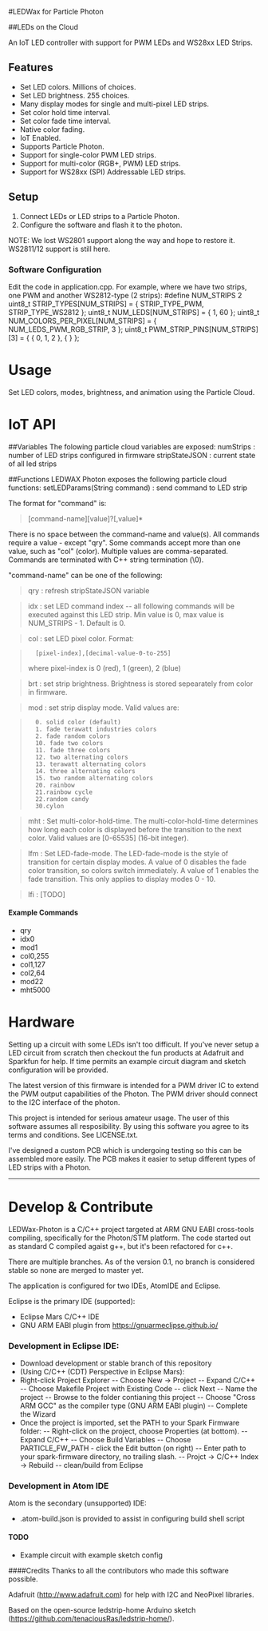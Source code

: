 #LEDWax for Particle Photon

##LEDs on the Cloud

An IoT LED controller with support for PWM LEDs and WS28xx LED Strips.

## Features
- Set LED colors.  Millions of choices.
- Set LED brightness.  255 choices.
- Many display modes for single and multi-pixel LED strips.
- Set color hold time interval.
- Set color fade time interval.
- Native color fading.
- IoT Enabled.
- Supports Particle Photon.
- Support for single-color PWM LED strips.
- Support for multi-color (RGB+, PWM) LED strips.
- Support for WS28xx (SPI) Addressable LED strips.

## Setup

1) Connect LEDs or LED strips to a Particle Photon.
2) Configure the software and flash it to the photon.

NOTE: We lost WS2801 support along the way and hope to restore it.  WS2811/12 support is still here.

### Software Configuration
Edit the code in application.cpp.  For example, where we have two strips, one PWM and another WS2812-type (2 strips):
    #define NUM_STRIPS 2
	uint8_t STRIP_TYPES[NUM_STRIPS] = { STRIP_TYPE_PWM, STRIP_TYPE_WS2812 };
	uint8_t NUM_LEDS[NUM_STRIPS] = { 1, 60 };
	uint8_t NUM_COLORS_PER_PIXEL[NUM_STRIPS] = { NUM_LEDS_PWM_RGB_STRIP, 3 };
	uint8_t PWM_STRIP_PINS[NUM_STRIPS][3] = { { 0, 1, 2 }, { } };

# Usage
Set LED colors, modes, brightness, and animation using the Particle Cloud.

# IoT API
##Variables
The folowing particle cloud variables are exposed:
	numStrips : number of LED strips configured in firmware
	stripStateJSON : current state of all led strips

##Functions
LEDWAX Photon exposes the following particle cloud functions:
	setLEDParams(String command) : send command to LED strip

The format for "command" is:
> [command-name][value]?[,value]*

There is no space between the command-name and value(s).  All commands require a value - except "qry".  Some commands accept more than one value, such as "col" (color).  Multiple values are comma-separated.  Commands are terminated with C++ string termination (\0).

"command-name" can be one of the following:
>	qry : refresh stripStateJSON variable

>	idx : set LED command index -- all following commands will be executed against this LED strip.  Min value is 0, max value is NUM_STRIPS - 1.  Default is 0.

>	col : set LED pixel color.  Format:

>		[pixel-index],[decimal-value-0-to-255]
>	where pixel-index is 0 (red), 1 (green), 2 (blue)

>	brt : set strip brightness.  Brightness is stored sepearately from color in firmware.

>	mod : set strip display mode.  Valid values are:

>		0. solid color (default)
>		1. fade terawatt industries colors
>		2. fade random colors
>		10. fade two colors
>		11. fade three colors
>		12. two alternating colors
>		13. terawatt alternating colors
>		14. three alternating colors
>		15. two random alternating colors
>		20. rainbow
>		21.rainbow cycle
>		22.random candy
>		30.cylon

>	mht : Set multi-color-hold-time.  The multi-color-hold-time determines how long each color is displayed before the transition to the next color.  Valid values are [0-65535] (16-bit integer).

>	lfm : Set LED-fade-mode.  The LED-fade-mode is the style of transition for certain display modes.  A value of 0 disables the fade color transition, so colors switch immediately.  A value of 1 enables the fade transition.  This only applies to display modes 0 - 10.

>	lfi : [TODO]

#### Example Commands
* qry
* idx0
* mod1
* col0,255
* col1,127
* col2,64
* mod22
* mht5000

# Hardware
Setting up a circuit with some LEDs isn't too difficult.  If you've never setup a LED circuit from scratch then checkout the fun products at Adafruit and Sparkfun for help.  If time permits an example circuit diagram and sketch configuration will be provided.

The latest version of this firmware is intended for a PWM driver IC to extend the PWM output capabilities of the Photon.  The PWM driver should connect to the I2C interface of the photon.

This project is intended for serious amateur usage.  The user of this software assumes all resposibility.  By using this software you agree to its terms and conditions.  See LICENSE.txt.

I've designed a custom PCB which is undergoing testing so this can be assembled more easily.  The PCB makes it easier to setup different types of LED strips with a Photon.
***
# Develop & Contribute
LEDWax-Photon is a C/C++ project targeted at ARM GNU EABI cross-tools compiling, specifically for the Photon/STM platform.  The code started out as standard C compiled agaist g++, but it's been refactored for c++.

There are multiple branches.  As of the version 0.1, no branch is considered stable so none are merged to master yet.

The application is configured for two IDEs, AtomIDE and Eclipse.

Eclipse is the primary IDE (supported):
- Eclipse Mars C/C++ IDE
- GNU ARM EABI plugin from https://gnuarmeclipse.github.io/

### Development in Eclipse IDE:
- Download development or stable branch of this repository
- (Using C/C++ (CDT) Perspective in Eclipse Mars):
- Right-click Project Explorer
-- Choose New -> Project
-- Expand C/C++
-- Choose Makefile Project with Existing Code -- click Next
-- Name the project
-- Browse to the folder contianing this project
-- Choose "Cross ARM GCC" as the compiler type (GNU ARM EABI plugin)
-- Complete the Wizard
- Once the project is imported, set the PATH to your Spark Firmware folder:
-- Right-click on the project, choose Properties (at bottom).
-- Expand C/C++
-- Choose Build Variables
-- Choose PARTICLE_FW_PATH - click the Edit button (on right)
-- Enter path to your spark-firmware directory, no trailing slash.
-- Projct -> C/C++ Index -> Rebuild
-- clean/build from Eclipse

### Development in Atom IDE
Atom is the secondary (unsupported) IDE:
- .atom-build.json is provided to assist in configuring build shell script

#### TODO
- Example circuit with example sketch config

####Credits
Thanks to all the contributors who made this software possible.

Adafruit (http://www.adafruit.com) for help with I2C and NeoPixel libraries.

Based on the open-source ledstrip-home Arduino sketch (https://github.com/tenaciousRas/ledstrip-home/).
